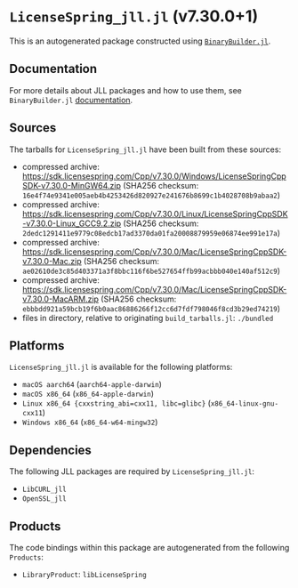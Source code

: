 # `LicenseSpring_jll.jl` (v7.30.0+1)

This is an autogenerated package constructed using [`BinaryBuilder.jl`](https://github.com/JuliaPackaging/BinaryBuilder.jl).

## Documentation

For more details about JLL packages and how to use them, see `BinaryBuilder.jl` [documentation](https://docs.binarybuilder.org/stable/jll/).

## Sources

The tarballs for `LicenseSpring_jll.jl` have been built from these sources:

* compressed archive: https://sdk.licensespring.com/Cpp/v7.30.0/Windows/LicenseSpringCppSDK-v7.30.0-MinGW64.zip (SHA256 checksum: `16e4f74e9341e005aeb4b4253426d820927e241676b8699c1b4028708b9abaa2`)
* compressed archive: https://sdk.licensespring.com/Cpp/v7.30.0/Linux/LicenseSpringCppSDK-v7.30.0-Linux_GCC9.2.zip (SHA256 checksum: `2dedc1291411e9779c08edcb17ad3370da01fa20008879959e06874ee991e17a`)
* compressed archive: https://sdk.licensespring.com/Cpp/v7.30.0/Mac/LicenseSpringCppSDK-v7.30.0-Mac.zip (SHA256 checksum: `ae02610de3c85d403371a3f8bbc116f6be527654ffb99acbbb040e140af512c9`)
* compressed archive: https://sdk.licensespring.com/Cpp/v7.30.0/Mac/LicenseSpringCppSDK-v7.30.0-MacARM.zip (SHA256 checksum: `ebbbdd921a59bcb19f6b0aac86886266f12cc6d7fdf798046f8cd3b29ed74219`)
* files in directory, relative to originating `build_tarballs.jl`: `./bundled`

## Platforms

`LicenseSpring_jll.jl` is available for the following platforms:

* `macOS aarch64` (`aarch64-apple-darwin`)
* `macOS x86_64` (`x86_64-apple-darwin`)
* `Linux x86_64 {cxxstring_abi=cxx11, libc=glibc}` (`x86_64-linux-gnu-cxx11`)
* `Windows x86_64` (`x86_64-w64-mingw32`)

## Dependencies

The following JLL packages are required by `LicenseSpring_jll.jl`:

* `LibCURL_jll`
* `OpenSSL_jll`

## Products

The code bindings within this package are autogenerated from the following `Products`:

* `LibraryProduct`: `libLicenseSpring`
